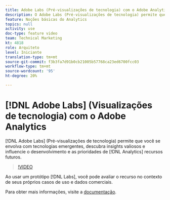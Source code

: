 ```yaml
---
title: Adobe Labs (Pré-visualizações de tecnologia) com o Adobe Analytics
description: O Adobe Labs (Pré-visualizações de tecnologia) permite que você se envolva com tecnologias emergentes, descubra insights valiosos e influencie o desenvolvimento futuro de recursos e prioridades do Analytics.
feature: Noções básicas do Analytics
topics: null
activity: use
doc-type: feature video
team: Technical Marketing
kt: 4818
role: Arquiteto
level: Iniciante
translation-type: tm+mt
source-git-commit: f3b3fa7d91b0cb21005b57768ca23ed6700fcc03
workflow-type: tm+mt
source-wordcount: '95'
ht-degree: 20%

---
```



# [!DNL Adobe Labs] (Visualizações de tecnologia) com o Adobe Analytics

[!DNL Adobe Labs] (Pré-visualizações de tecnologia) permite que você se envolva com tecnologias emergentes, descubra insights valiosos e influencie o desenvolvimento e as prioridades de  [!DNL Analytics] recursos futuros.

>[!VIDEO](https://video.tv.adobe.com/v/32841/?quality=12)

Ao usar um protótipo [!DNL Labs], você pode avaliar o recurso no contexto de seus próprios casos de uso e dados comerciais.

Para obter mais informações, visite a [documentação](https://docs.adobe.com/content/help/pt-BR/analytics/analyze/tech-previews/overview.html).
